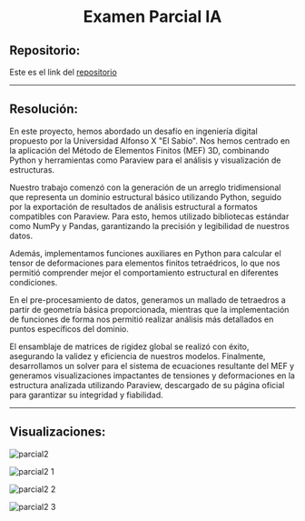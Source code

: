 <h1 align="center">Examen Parcial IA</h1>

<h2>Repositorio:</h2>

Este es el link del [repositorio](https://github.com/albabernal03/Parcial2/tree/main)

-------------------------------------------------

<h2>Resolución:</h2>

En este proyecto, hemos abordado un desafío en ingeniería digital propuesto por la Universidad Alfonso X "El Sabio". Nos hemos centrado en la aplicación del Método de Elementos Finitos (MEF) 3D, combinando Python y herramientas como Paraview para el análisis y visualización de estructuras.

Nuestro trabajo comenzó con la generación de un arreglo tridimensional que representa un dominio estructural básico utilizando Python, seguido por la exportación de resultados de análisis estructural a formatos compatibles con Paraview. Para esto, hemos utilizado bibliotecas estándar como NumPy y Pandas, garantizando la precisión y legibilidad de nuestros datos.

Además, implementamos funciones auxiliares en Python para calcular el tensor de deformaciones para elementos finitos tetraédricos, lo que nos permitió comprender mejor el comportamiento estructural en diferentes condiciones.

En el pre-procesamiento de datos, generamos un mallado de tetraedros a partir de geometría básica proporcionada, mientras que la implementación de funciones de forma nos permitió realizar análisis más detallados en puntos específicos del dominio.

El ensamblaje de matrices de rigidez global se realizó con éxito, asegurando la validez y eficiencia de nuestros modelos. Finalmente, desarrollamos un solver para el sistema de ecuaciones resultante del MEF y generamos visualizaciones impactantes de tensiones y deformaciones en la estructura analizada utilizando Paraview, descargado de su página oficial para garantizar su integridad y fiabilidad.

-----------------------------------------------------
<h2>Visualizaciones:</h2>

![parcial2](https://github.com/albabernal03/Parcial2/assets/91721875/a6eb427e-2a2c-439e-98eb-94f5224f4ab8)

![parcial2 1](https://github.com/albabernal03/Parcial2/assets/91721875/0abb0270-7259-4703-9c7f-dc9d5a36cd92)

![parcial2 2](https://github.com/albabernal03/Parcial2/assets/91721875/b4472417-e26e-4816-afe6-e6eaa14bcc78)

![parcial2 3](https://github.com/albabernal03/Parcial2/assets/91721875/be3e5897-2f38-4fde-8086-6d2da1b71cd6)

